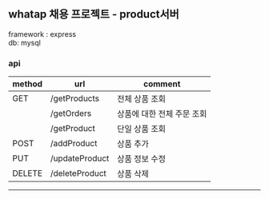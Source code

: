 ## whatap 채용 프로젝트 - product서버

framework : express  
db: mysql

### api

| method | url            | comment                    |
| ------ | -------------- | -------------------------- |
| GET    | /getProducts   | 전체 상품 조회             |
|        | /getOrders     | 상품에 대한 전체 주문 조회 |
|        | /getProduct    | 단일 상품 조회             |
| POST   | /addProduct    | 상품 추가                  |
| PUT    | /updateProduct | 상품 정보 수정             |
| DELETE | /deleteProduct | 상품 삭제                  |

---
